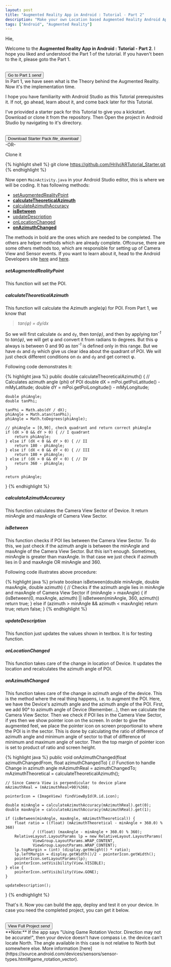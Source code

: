 ```yaml
---
layout: post
title: "Augmented Reality App in Android : Tutorial - Part 2"
description: "Make your own Location based Augmented Reality Android App"
tags: ["Android", "Augmented Reality"]
---
```


Hie,

Welcome to the **Augmented Reality App in Android : Tutorial - Part 2**. I hope you liked and understood the Part 1 of the tutorial. If you haven't been to the it, please goto the Part 1.

<br>
<a href="https://hrily.github.io/blog/2016/12/22/ar-tutorial-1.html">
	<button class="btn pink waves-effect waves-light" name="action">Go to Part 1
		<i class="material-icons right">send</i>
	</button>
</a>

<br>
In Part 1, we have seen what is the Theory behind the Augmented Reality. Now it's the implementation time.

I hope you have familiarity with Android Studio as this Tutorial prerequisites it. If not, go ahead, learn about it, and come back later for this Tutorial.

I've priovided a starter pack for this Tutorial to give you a kickstart. Download or clone it from the repository. Then Open the project in Android Studio by navigating to it's directory.

<br>
<a href="https://github.com/Hrily/ARTutorial_Starter/archive/master.zip">
	<button class="btn pink waves-effect waves-light" name="action">Download Starter Pack
		<i class="material-icons right">file_download</i>
	</button>
</a>

<br>
-OR-

Clone it

{% highlight shell %}
git clone https://github.com/Hrily/ARTutorial_Starter.git
{% endhighlight %}

Now open `MainActivity.java` in your Android Studio editor, this is where we will be coding. It has following methods:

+ [setAugmentedRealityPoint](#setaugmentedrealitypoint)
+ [**calculateTheoreticalAzimuth**](#calculatetheoreticalazimuth)
+ [calculateAzimuthAccuracy](#calculateazimuthaccuracy)
+ [**isBetween**](#isbetween)
+ [updateDescription](#updatedescription)
+ [onLocationChanged](#onlocationchanged)
+ [**onAzimuthChanged**](#onazimuthchanged)

The methods in bold are the ones which are needed to be completed. The others are helper methods which are already complete. Offcourse, there are some others methods too, which are responsible for setting up of Camera View and Sensor events. If you want to learn about it, head to the Android Developers site [here](https://developer.android.com/guide/topics/media/camera.html) and [here](https://developer.android.com/reference/android/hardware/SensorEvent.html).

<a name="setaugmentedrealitypoint"/>

##### setAugmentedRealityPoint

This function will set the POI.

<a name="calculatetheoreticalazimuth"/>

##### calculateTheoreticalAzimuth

This function will calculate the Azimuth angle(&phi;) for POI. From Part 1, we know that

> _tan(&phi;) = dy/dx_

So we will first calculate `dx` and `dy`, then _tan(&phi;)_, and then by applying _tan<sup>-1</sup>_ to _tan(&phi;)_, we will get &phi; and convert it from radians to degrees. But this &phi; always is between 0 and 90 as _tan<sup>-1</sup>_ is defined only in this range. But we have `dx` and `dy` which give us clear idea about the quadrant of POI. We will just check different conditions on `dx` and `dy` and get correct &phi;.

Following code demonstrates it:

{% highlight java %}
public double calculateTheoreticalAzimuth() {
	// Calculates azimuth angle (phi) of POI
	double dX = mPoi.getPoiLatitude() - mMyLatitude;
	double dY = mPoi.getPoiLongitude() - mMyLongitude;

	double phiAngle;
	double tanPhi;

	tanPhi = Math.abs(dY / dX);
	phiAngle = Math.atan(tanPhi);
	phiAngle = Math.toDegrees(phiAngle);

	// phiAngle = [0,90], check quadrant and return correct phiAngle
	if (dX > 0 && dY > 0) { // I quadrant
	    return phiAngle;
	} else if (dX < 0 && dY > 0) { // II
	    return 180 - phiAngle;
	} else if (dX < 0 && dY < 0) { // III
	    return 180 + phiAngle;
	} else if (dX > 0 && dY < 0) { // IV
	    return 360 - phiAngle;
	}

	return phiAngle;
}
{% endhighlight %}

<a name="calculateazimuthaccuracy"/>

##### calculateAzimuthAccuracy

This function calculates the Camera View Sector of Device. It return minAngle and maxAngle of Camera View Sector.

<a name="isbetween"/>

##### isBetween

This function checks if POI lies between the Camera View Sector. To do this, we just check if the azimuth angle is between the minAngle and maxAngle of the Camera View Sector. But this isn't enough. Sometimes, minAngle is greater than maxAngle. In that case we just check if azimuth lies in 0 and maxAngle OR minAngle and 360.

Following code illustrates above procedure:

{% highlight java %}
 private boolean isBetween(double minAngle, double maxAngle, double azimuth) {
	// Checks if the azimuth angle lies in minAngle and maxAngle of Camera View Sector
	if (minAngle > maxAngle) {
		if (isBetween(0, maxAngle, azimuth) || isBetween(minAngle, 360, azimuth))
			return true;
	} else if (azimuth > minAngle && azimuth < maxAngle)
		return true;
	return false;
}
{% endhighlight %}

<a name="updatedescription"/>

##### updateDescription

This function just updates the values shown in textbox. It is for testing function.

<a name="onlocationchanged"/>

##### onLocationChanged

This function takes care of the change in location of Device. It updates the location and recalculates the azimuth angle of POI.

<a name="onazimuthchanged"/>

##### onAzimuthChanged

This function takes care of the change in azimuth angle of the device. This is the method where the real thing happens, i.e. to augment the POI. Here, we have the Device's azimuth angle and the azimuth angle of the POI. First, we add 90&deg; to azimuth angle of Device (Remember...), then we calculate the Camera View Sector. Then we check if POI lies in the Camera View Sector, if yes then we show pointer icon on the screen. In order to give the augmented feel, we place the pointer icon on screen proportional to where the POI is in the sector. This is done by calculating the ratio of difference of azimuth angle and minimum angle of sector to that of difference of minimum and maximum angle of sector. Then the top margin of pointer icon is set to product of ratio and screen height.

{% highlight java %}
public void onAzimuthChanged(float azimuthChangedFrom, float azimuthChangedTo) {
	// Function to handle Change in azimuth angle
	mAzimuthReal = azimuthChangedTo;
	mAzimuthTheoretical = calculateTheoreticalAzimuth();

	// Since Camera View is perpendicular to device plane
	mAzimuthReal = (mAzimuthReal+90)%360;

	pointerIcon = (ImageView) findViewById(R.id.icon);

	double minAngle = calculateAzimuthAccuracy(mAzimuthReal).get(0);
	double maxAngle = calculateAzimuthAccuracy(mAzimuthReal).get(1);

	if (isBetween(minAngle, maxAngle, mAzimuthTheoretical)) {
		float ratio = ((float) (mAzimuthTheoretical - minAngle + 360.0) % 360)
				/ ((float) (maxAngle - minAngle + 360.0) % 360);
		RelativeLayout.LayoutParams lp = new RelativeLayout.LayoutParams(
				ViewGroup.LayoutParams.WRAP_CONTENT, 
				ViewGroup.LayoutParams.WRAP_CONTENT);
		lp.topMargin = (int) (display.getHeight() * ratio);
		lp.leftMargin = display.getWidth()/2 - pointerIcon.getWidth();
		pointerIcon.setLayoutParams(lp);
		pointerIcon.setVisibility(View.VISIBLE);
	} else {
		pointerIcon.setVisibility(View.GONE);
	}

	updateDescription();
}
{% endhighlight %}

That's it. Now you can build the app, deploy and test it on your device. In case you need the completed project, you can get it below.

<br>
<a href="https://github.com/Hrily/ARTutorial">
	<button class="btn pink waves-effect waves-light" name="action">View Full Project
		<i class="material-icons right">send</i>
	</button>
</a>

<br>
**Note:** If the app says "Using Game Rotation Vector. Direction may not be accurate!", then your device doesn't have compass i.e. the device can't locate North. The angle available in this case is not relative to North but somewhere else. More information [here](https://source.android.com/devices/sensors/sensor-types.html#game_rotation_vector).